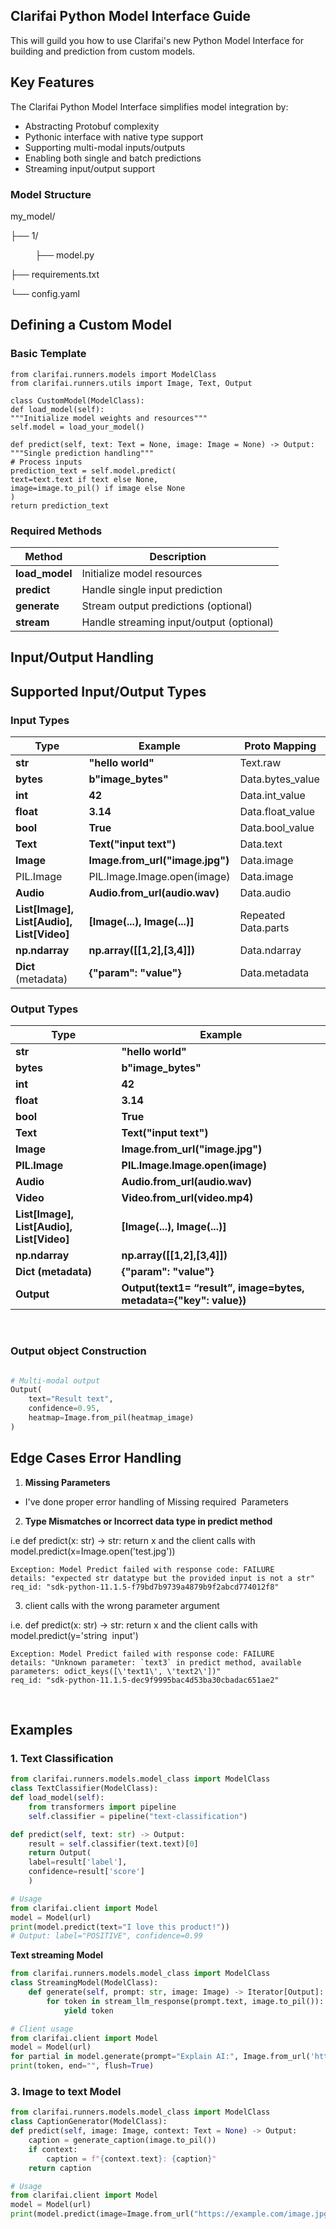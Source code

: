 ## **Clarifai Python Model Interface Guide**

This will guild you how to use Clarifai's new Python Model Interface for building and prediction from custom models.

## **Key Features** 

The Clarifai Python Model Interface simplifies model integration by:

* Abstracting Protobuf complexity
* Pythonic interface with native type support
* Supporting multi-modal inputs/outputs
* Enabling both single and batch predictions
* Streaming input/output support

### **Model Structure**

my\_model/

├── 1/

          ├── model.py

├── requirements.txt

└── config.yaml

## **Defining a Custom Model** 

### **Basic Template**

```plaintext
from clarifai.runners.models import ModelClass
from clarifai.runners.utils import Image, Text, Output

class CustomModel(ModelClass):
def load_model(self):
"""Initialize model weights and resources"""
self.model = load_your_model()

def predict(self, text: Text = None, image: Image = None) -> Output:
"""Single prediction handling"""
# Process inputs
prediction_text = self.model.predict(
text=text.text if text else None,
image=image.to_pil() if image else None
)
return prediction_text
```

### **Required Methods**

| Method | Description |
| --- | --- |
| **load\_model** | Initialize model resources |
| **predict** | Handle single input prediction |
| **generate** | Stream output predictions (optional) |
| **stream** | Handle streaming input/output (optional) |

## **Input/Output Handling** 

## **Supported Input/Output Types** 

### **Input Types**

| Type | Example | Proto Mapping |
| --- | --- | --- |
| **str** | **"hello world"** | Text.raw |
| **bytes** | **b"image\_bytes"** | Data.bytes\_value |
| **int** | **42** | Data.int\_value |
| **float** | **3.14** | Data.float\_value |
| **bool** | **True** | Data.bool\_value |
| **Text** | **Text("input text")** | Data.text |
| **Image** | **Image.from\_url("image.jpg")** | Data.image |
| PIL.Image | PIL.Image.Image.open(image) | Data.image |
| **Audio** | **Audio.from\_url(audio.wav)** | Data.audio |
| **List\[Image\], List\[Audio\], List\[Video\]** | **\[Image(...), Image(...)\]** | Repeated Data.parts |
| **np.ndarray** | **np.array(\[\[1,2\],\[3,4\]\])** | Data.ndarray |
| **Dict** (metadata) | **{"param": "value"}** | Data.metadata |

### **Output Types**

| Type | Example |
| --- | --- |
| **str** | **"hello world"** |
| **bytes** | **b"image\_bytes"** |
| **int** | **42** |
| **float** | **3.14** |
| **bool** | **True** |
| **Text** | **Text("input text")** |
| **Image** | **Image.from\_url("image.jpg")** |
| **PIL.Image** | **PIL.Image.Image.open(image)** |
| **Audio** | **Audio.from\_url(audio.wav)** |
| **Video** | **Video.from\_url(video.mp4)** |
| **List\[Image\], List\[Audio\], List\[Video\]** | **\[Image(...), Image(...)\]** |
| **np.ndarray** | **np.array(\[\[1,2\],\[3,4\]\])** |
| **Dict (metadata)** | **{"param": "value"}** |
| **Output** | **Output(text1= “result”, image=bytes, metadata={"key": value})** |


 

### **Output object Construction**

```python

# Multi-modal output
Output(
    text="Result text",
    confidence=0.95,
    heatmap=Image.from_pil(heatmap_image)
)

```

## **Edge Cases Error Handling**

1. **Missing Parameters**
* I've done proper error handling of Missing required  Parameters
2. **Type Mismatches or Incorrect data type in predict method**

i.e def predict(x: str) -> str: return x and the client calls with model.predict(x=Image.open('test.jpg'))

```plaintext
Exception: Model Predict failed with response code: FAILURE
details: "expected str datatype but the provided input is not a str"
req_id: "sdk-python-11.1.5-f79bd7b9739a4879b9f2abcd774012f8"
```

3. client calls with the wrong parameter argument

i.e. def predict(x: str) -> str: return x and the client calls with model.predict(y='string  input')


```plaintext
Exception: Model Predict failed with response code: FAILURE
details: "Unknown parameter: `text3` in predict method, available parameters: odict_keys([\'text1\', \'text2\'])"
req_id: "sdk-python-11.1.5-dec9f9995bac4d53ba30cbadac651ae2"
```


 

## **Examples**

### **1\. Text Classification**

```python
from clarifai.runners.models.model_class import ModelClass
class TextClassifier(ModelClass):
def load_model(self):
    from transformers import pipeline
    self.classifier = pipeline("text-classification")

def predict(self, text: str) -> Output:
    result = self.classifier(text.text)[0]
    return Output(
    label=result['label'],
    confidence=result['score']
    )

# Usage
from clarifai.client import Model
model = Model(url)
print(model.predict(text="I love this product!"))
# Output: label="POSITIVE", confidence=0.99
```

**Text streaming Model**

```python
from clarifai.runners.models.model_class import ModelClass
class StreamingModel(ModelClass):
    def generate(self, prompt: str, image: Image) -> Iterator[Output]:
        for token in stream_llm_response(prompt.text, image.to_pil()):
            yield token

# Client usage
from clarifai.client import Model
model = Model(url)
for partial in model.generate(prompt="Explain AI:", Image.from_url('https://samples.clarifai.com/metro-north.jpg')):
print(token, end="", flush=True)
```

### **3\. Image to text Model**

```python
from clarifai.runners.models.model_class import ModelClass
class CaptionGenerator(ModelClass):
def predict(self, image: Image, context: Text = None) -> Output:
    caption = generate_caption(image.to_pil())
    if context:
        caption = f"{context.text}: {caption}"
    return caption

# Usage
from clarifai.client import Model
model = Model(url)
print(model.predict(image=Image.from_url("https://example.com/image.jpg"),context=Text("about the image"),))
```
